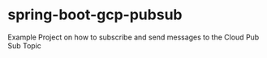 # spring-boot-gcp-pubsub
Example Project on how to subscribe and send messages to the Cloud Pub Sub Topic
